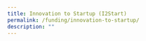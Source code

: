 ```yaml
---
title: Innovation to Startup (I2Start)
permalink: /funding/innovation-to-startup/
description: ""
---
```

